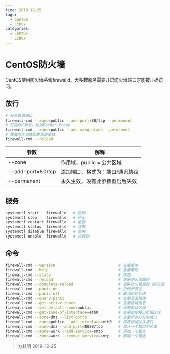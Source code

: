 ```yaml
---
time: 2019-12-25
tags:
  - CentOS
  - Linux
categories:
  - CentOS
  - Linux
---
```


# CentOS防火墙

CentOS使用防火墙系统firewalld，大多数服务需要开启防火墙端口才能被正确访问。

## 放行

```bash
# 开启普通端口
firewall-cmd --zone=public --add-port=80/tcp --permanent
# 开启NAT转发，比如Docker Proxy
firewall-cmd --zone=public --add-masquerade --permanent
# 重载防火墙使配置立即生效
firewall-cmd --reload
```

   参数           |              解释
------------------| -------------------------------
--zone            | 作用域，public = 公共区域
--add-port=80/tcp | 添加端口，格式为：端口/通讯协议
--permanent       | 永久生效，没有此参数重启后失效

## 服务

```bash
systemctl start   firewalld   # 启动
systemctl stop    firewalld   # 停止
systemctl restart firewalld   # 重启
systemctl status  firewalld   # 状态
systemctl disable firewalld   # 禁用
systemctl enable  firewalld   # 自启动
```

## 命令

```bash
firewall-cmd --version                            # 查看版本
firewall-cmd --help                               # 查看帮助
firewall-cmd --state                              # 状态
firewall-cmd --reload                             # 更新防火墙规则
firewall-cmd --complete-reload                    # 更新防火墙规则（断开连接）
firewall-cmd --panic-on                           # 拒绝所有包
firewall-cmd --panic-off                          # 取消拒绝状态
firewall-cmd --query-panic                        # 查看是否拒绝
firewall-cmd --get-active-zones                   # 查看区域信息
firewall-cmd --set-default-zone=public            # 设置默认区域
firewall-cmd --get-zone-of-interface=eth0         # 查看指定接口所属区域
firewall-cmd --zone=dmz --list-ports              # 查看所有打开的端口
firewall-cmd --zone=public --add-interface=eth0   # 指定区域加入接口
firewall-cmd --zone=dmz --add-port=8080/tcp       # 加入一个端口到区域
firewall-cmd --zone=work --add-service=smtp       # 添加一个服务
firewall-cmd --zone=work --remove-service=smtp    # 移除一个服务
```

> 方跃明
> 2019-12-25
